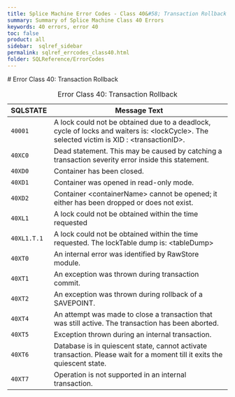 ```yaml
---
title: Splice Machine Error Codes - Class 40&#58; Transaction Rollback
summary: Summary of Splice Machine Class 40 Errors
keywords: 40 errors, error 40
toc: false
product: all
sidebar:  sqlref_sidebar
permalink: sqlref_errcodes_class40.html
folder: SQLReference/ErrorCodes
---
```

<section>
<div class="TopicContent" data-swiftype-index="true" markdown="1">
# Error Class 40: Transaction Rollback

<table>
                <caption>Error Class 40: Transaction Rollback</caption>
                <thead>
                    <tr>
                        <th>SQLSTATE</th>
                        <th>Message Text</th>
                    </tr>
                </thead>
                <tbody>
                    <tr>
                        <td><code>40001</code></td>
                        <td>A lock could not be obtained due to a deadlock, cycle of locks and waiters is:
					<span class="VarName">&lt;lockCycle&gt;</span>. The selected victim is XID : <span class="VarName">&lt;transactionID&gt;</span>.</td>
                    </tr>
                    <tr>
                        <td><code>40XC0</code></td>
                        <td>Dead statement. This may be caused by catching a transaction severity error inside this statement.</td>
                    </tr>
                    <tr>
                        <td><code>40XD0</code></td>
                        <td>Container has been closed.</td>
                    </tr>
                    <tr>
                        <td><code>40XD1</code></td>
                        <td>Container was opened in read-only mode.</td>
                    </tr>
                    <tr>
                        <td><code>40XD2</code></td>
                        <td>Container <span class="VarName">&lt;containerName&gt;</span> cannot be opened; it either has been dropped or does not exist.</td>
                    </tr>
                    <tr>
                        <td><code>40XL1</code></td>
                        <td>A lock could not be obtained within the time requested</td>
                    </tr>
                    <tr>
                        <td><code>40XL1.T.1</code></td>
                        <td>A lock could not be obtained within the time requested.  The lockTable dump is: <span class="VarName">&lt;tableDump&gt;</span></td>
                    </tr>
                    <tr>
                        <td><code>40XT0</code></td>
                        <td>An internal error was identified by RawStore module.</td>
                    </tr>
                    <tr>
                        <td><code>40XT1</code></td>
                        <td>An exception was thrown during transaction commit.</td>
                    </tr>
                    <tr>
                        <td><code>40XT2</code></td>
                        <td>An exception was thrown during rollback of a SAVEPOINT.</td>
                    </tr>
                    <tr>
                        <td><code>40XT4</code></td>
                        <td>An attempt was made to close a transaction that was still active. The transaction has been aborted.</td>
                    </tr>
                    <tr>
                        <td><code>40XT5</code></td>
                        <td>Exception thrown during an internal transaction.</td>
                    </tr>
                    <tr>
                        <td><code>40XT6</code></td>
                        <td>Database is in quiescent state, cannot activate transaction.  Please wait for a moment till it exits the quiescent state.</td>
                    </tr>
                    <tr>
                        <td><code>40XT7</code></td>
                        <td>Operation is not supported in an internal transaction.</td>
                    </tr>
                </tbody>
            </table>
</div>
</section>

